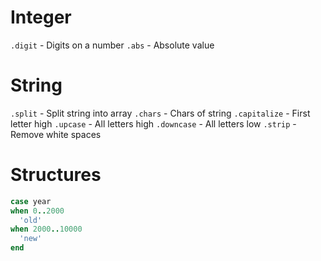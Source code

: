 # Integer

`.digit` - Digits on a number
`.abs` - Absolute value

# String

`.split` - Split string into array
`.chars` - Chars of string
`.capitalize` - First letter high
`.upcase` - All letters high
`.downcase` - All letters low
`.strip` - Remove white spaces

# Structures

```ruby
case year
when 0..2000
  'old'
when 2000..10000
  'new'
end
```
